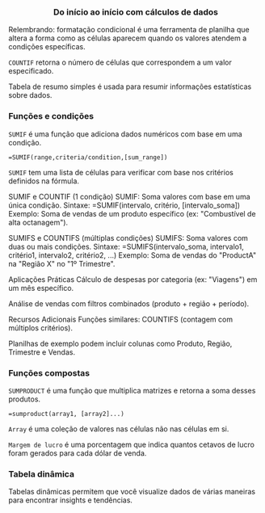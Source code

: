 ### <center> Do início ao início com cálculos de dados </center>

Relembrando: formatação condicional é uma ferramenta de planilha que altera a forma como as células aparecem quando os valores atendem a condições específicas. 

`COUNTIF` retorna o número de células que correspondem a um valor especificado. <br>

Tabela de resumo simples é usada para resumir informações estatísticas sobre dados. <br>

### Funções e condições 

`SUMIF` é uma função que adiciona dados numéricos com base em uma condição. 

`=SUMIF(range,criteria/condition,[sum_range])`

`SUMIF` tem uma lista de células para verificar com base nos critérios definidos na fórmula. 

SUMIF e COUNTIF (1 condição)
SUMIF: Soma valores com base em uma única condição.
Sintaxe: =SUMIF(intervalo, critério, [intervalo_soma])
Exemplo: Soma de vendas de um produto específico (ex: "Combustível de alta octanagem").

SUMIFS e COUNTIFS (múltiplas condições)
SUMIFS: Soma valores com duas ou mais condições.
Sintaxe: =SUMIFS(intervalo_soma, intervalo1, critério1, intervalo2, critério2, ...)
Exemplo: Soma de vendas do "ProductA" na "Região X" no "1º Trimestre".

Aplicações Práticas
Cálculo de despesas por categoria (ex: "Viagens") em um mês específico.

Análise de vendas com filtros combinados (produto + região + período).

Recursos Adicionais
Funções similares: COUNTIFS (contagem com múltiplos critérios).

Planilhas de exemplo podem incluir colunas como Produto, Região, Trimestre e Vendas.

### Funções compostas 

`SUMPRODUCT` é uma função que multiplica matrizes e retorna a soma desses produtos. <br>

`=sumproduct(array1, [array2]...)`

`Array` é uma coleção de valores nas células não nas células em si. <br>

`Margem de lucro` é uma porcentagem que indica quantos cetavos de lucro foram gerados para cada dólar de venda. 

### Tabela dinâmica

Tabelas dinâmicas permitem que você visualize dados de várias maneiras para encontrar insights e tendências. 